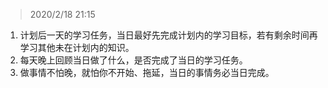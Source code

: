  > 2020/2/18 21:15

 1. 计划后一天的学习任务，当日最好先完成计划内的学习目标，若有剩余时间再学习其他未在计划内的知识。
 2. 每天晚上回顾当日做了什么，是否完成了当日的学习任务。
 3. 做事情不怕晚，就怕你不开始、拖延，当日的事情务必当日完成。